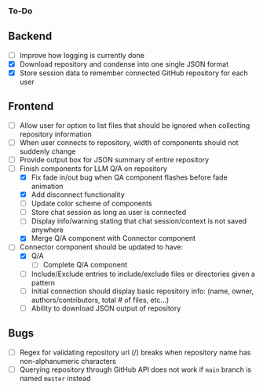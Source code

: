 ### To-Do
## Backend
- [ ] Improve how logging is currently done
- [X] Download repository and condense into one single JSON format
- [X] Store session data to remember connected GitHub repository for each user

## Frontend
- [ ] Allow user for option to list files that should be ignored when collecting repository information
- [ ] When user connects to repository, width of components should not suddenly change
- [ ] Provide output box for JSON summary of entire repository
- [ ] Finish components for LLM Q/A on repository
  - [X] Fix fade in/out bug when QA component flashes before fade animation
  - [X] Add disconnect functionality
  - [ ] Update color scheme of components
  - [ ] Store chat session as long as user is connected
  - [ ] Display info/warning stating that chat session/context is not saved anywhere
  - [X] Merge Q/A component with Connector component
- [ ] Connector component should be updated to have:
  - [X] Q/A
    - [ ] Complete Q/A component
  - [ ] Include/Exclude entries to include/exclude files or directories given a pattern
  - [ ] Initial connection should display basic repository info: (name, owner, authors/contributors, total # of files, etc...)
  - [ ] Ability to download JSON output of repository

## Bugs
- [ ] Regex for validating repository url (<username>/<repository>) breaks when repository name has non-alphanumeric characters
- [ ] Querying repository through GitHub API does not work if `main` branch is named `master` instead
